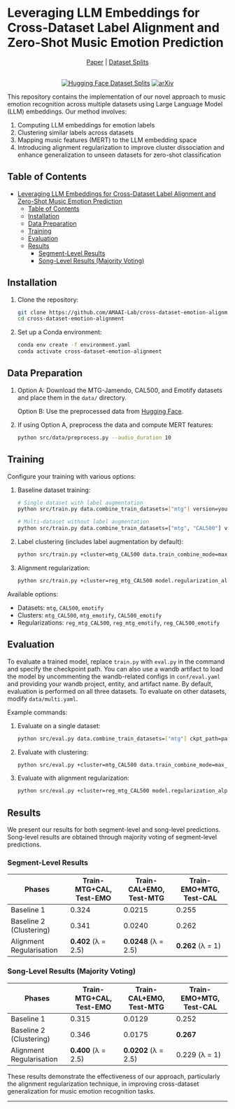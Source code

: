 # Leveraging LLM Embeddings for Cross-Dataset Label Alignment and Zero-Shot Music Emotion Prediction

<div align="center">
<a href="https://arxiv.org/pdf/2410.11522v1">Paper</a> |
<a href="https://huggingface.co/datasets/amaai-lab/cross-dataset-emotion-splits">Dataset Splits</a>
<br/><br/>

[![Hugging Face Dataset Splits](https://img.shields.io/badge/%F0%9F%A4%97%20Hugging%20Face-Dataset-blue)](https://huggingface.co/datasets/amaai-lab/cross-dataset-emotion-splits) [![arXiv](https://img.shields.io/badge/arXiv-2406.02255-brightgreen.svg)](https://arxiv.org/abs/XXXX.XXXX)

</div>

This repository contains the implementation of our novel approach to music emotion recognition across multiple datasets using Large Language Model (LLM) embeddings. Our method involves:

1. Computing LLM embeddings for emotion labels
2. Clustering similar labels across datasets
3. Mapping music features (MERT) to the LLM embedding space
4. Introducing alignment regularization to improve cluster dissociation and enhance generalization to unseen datasets for zero-shot classification

## Table of Contents

- [Leveraging LLM Embeddings for Cross-Dataset Label Alignment and Zero-Shot Music Emotion Prediction](#leveraging-llm-embeddings-for-cross-dataset-label-alignment-and-zero-shot-music-emotion-prediction)
  - [Table of Contents](#table-of-contents)
  - [Installation](#installation)
  - [Data Preparation](#data-preparation)
  - [Training](#training)
  - [Evaluation](#evaluation)
  - [Results](#results)
    - [Segment-Level Results](#segment-level-results)
    - [Song-Level Results (Majority Voting)](#song-level-results-majority-voting)

## Installation

1. Clone the repository:

   ```bash
   git clone https://github.com/AMAAI-Lab/cross-dataset-emotion-alignment.git
   cd cross-dataset-emotion-alignment
   ```

2. Set up a Conda environment:

   ```bash
   conda env create -f environment.yaml
   conda activate cross-dataset-emotion-alignment
   ```

## Data Preparation

1. Option A: Download the MTG-Jamendo, CAL500, and Emotify datasets and place them in the `data/` directory.

   Option B: Use the preprocessed data from [Hugging Face](https://huggingface.co/datasets/amaai-lab/cross-dataset-emotion-splits).

2. If using Option A, preprocess the data and compute MERT features:

   ```bash
   python src/data/preprocess.py --audio_duration 10
   ```

## Training

Configure your training with various options:

1. Baseline dataset training:

   ```bash
   # Single dataset with label augmentation
   python src/train.py data.combine_train_datasets=["mtg"] version=your_version +experiment=label_aug

   # Multi-dataset without label augmentation
   python src/train.py data.combine_train_datasets=["mtg", "CAL500"] version=your_version
   ```

2. Label clustering (includes label augmentation by default):

   ```bash
   python src/train.py +cluster=mtg_CAL500 data.train_combine_mode=max_size_cycle
   ```

3. Alignment regularization:

   ```bash
   python src/train.py +cluster=reg_mtg_CAL500 model.regularization_alpha=2.5 data.train_combine_mode=max_size_cycle
   ```

Available options:

- Datasets: `mtg`, `CAL500`, `emotify`
- Clusters: `mtg_CAL500`, `mtg_emotify`, `CAL500_emotify`
- Regularizations: `reg_mtg_CAL500`, `reg_mtg_emotify`, `reg_CAL500_emotify`

## Evaluation

To evaluate a trained model, replace `train.py` with `eval.py` in the command and specify the checkpoint path. You can also use a wandb artifact to load the model by uncommenting the wandb-related configs in `conf/eval.yaml` and providing your wandb project, entity, and artifact name. By default, evaluation is performed on all three datasets. To evaluate on other datasets, modify `data/multi.yaml`.

Example commands:

1. Evaluate on a single dataset:

   ```bash
   python src/eval.py data.combine_train_datasets=["mtg"] ckpt_path=path/to/checkpoint.ckpt
   ```

2. Evaluate with clustering:

   ```bash
   python src/eval.py +cluster=mtg_CAL500 data.train_combine_mode=max_size_cycle ckpt_path=path/to/checkpoint.ckpt
   ```

3. Evaluate with alignment regularization:

   ```bash
   python src/eval.py +cluster=reg_mtg_CAL500 model.regularization_alpha=2.5 data.train_combine_mode=max_size_cycle ckpt_path=path/to/checkpoint.ckpt
   ```

## Results

We present our results for both segment-level and song-level predictions. Song-level results are obtained through majority voting of segment-level predictions.

### Segment-Level Results

| Phases                   | Train-MTG+CAL, Test-EMO | Train-CAL+EMO, Test-MTG | Train-EMO+MTG, Test-CAL |
| ------------------------ | ----------------------- | ----------------------- | ----------------------- |
| Baseline 1               | 0.324                   | 0.0215                  | 0.255                   |
| Baseline 2 (Clustering)  | 0.341                   | 0.0240                  | 0.262                   |
| Alignment Regularisation | **0.402** (λ = 2.5)     | **0.0248** (λ = 2.5)    | **0.262** (λ = 1)       |

### Song-Level Results (Majority Voting)

| Phases                   | Train-MTG+CAL, Test-EMO | Train-CAL+EMO, Test-MTG | Train-EMO+MTG, Test-CAL |
| ------------------------ | ----------------------- | ----------------------- | ----------------------- |
| Baseline 1               | 0.315                   | 0.0129                  | 0.252                   |
| Baseline 2 (Clustering)  | 0.346                   | 0.0175                  | **0.267**               |
| Alignment Regularisation | **0.400** (λ = 2.5)     | **0.0202** (λ = 2.5)    | 0.229 (λ = 1)           |

These results demonstrate the effectiveness of our approach, particularly the alignment regularization technique, in improving cross-dataset generalization for music emotion recognition tasks.

______________________________________________________________________
